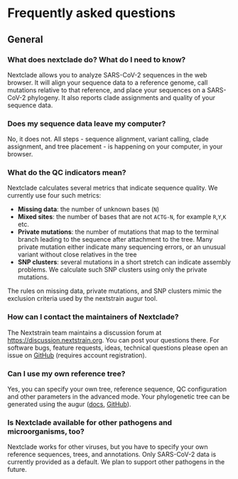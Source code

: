 # Frequently asked questions

## General

### What does nextclade do? What do I need to know?

Nextclade allows you to analyze SARS-CoV-2 sequences in the web browser. It will align your sequence data to a reference genome, call mutations relative to that reference, and place your sequences on a SARS-CoV-2 phylogeny. It also reports clade assignments and quality of your sequence data.

### Does my sequence data leave my computer?

No, it does not. All steps - sequence alignment, variant calling, clade assignment, and tree placement - is happening on your computer, in your browser.


### What do the QC indicators mean?

Nextclade calculates several metrics that indicate sequence quality. We currently use four such metrics:
  - **Missing data**: the number of unknown bases (`N`)
  - **Mixed sites**: the number of bases that are not `ACTG-N`, for example `R`,`Y`,`K` etc.
  - **Private mutations**: the number of mutations that map to the terminal branch leading to the sequence after attachment to the tree. Many private mutation either indicate many sequencing errors, or an unusual variant without close relatives in the tree
  - **SNP clusters**: several mutations in a short stretch can indicate assembly problems. We calculate such SNP clusters using only the private mutations.

The rules on missing data, private mutations, and SNP clusters mimic the exclusion criteria used by the nextstrain augur tool.

### How can I contact the maintainers of Nextclade?

The Nextstrain team maintains a discussion forum at https://discussion.nextstrain.org. You can post your questions there. For software bugs, feature requests, ideas, technical questions please open an issue on [GitHub](https://github.com/nextstrain/nextclade/issues/new/choose) (requires account registration).

### Can I use my own reference tree?

Yes, you can specify your own tree, reference sequence, QC configuration and other parameters in the advanced mode. Your phylogenetic tree can be generated using the augur ([docs](https://docs.nextstrain.org/), [GitHub](https://github.com/nextstrain/augur)).


### Is Nextclade available for other pathogens and microorganisms, too?

Nextclade works for other viruses, but you have to specify your own reference sequences, trees, and annotations. Only SARS-CoV-2 data is currently provided as a default. We plan to support other pathogens in the future.
